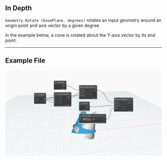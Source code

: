 <!--- Autodesk.DesignScript.Geometry.Geometry.Rotate(geometry, basePlane, degrees) --->
<!--- XFRRMCMTIOHR6PV6TSFT3WDOBWKWHFMLXAMO7W5HDBP47YU5C2WQ --->
## In Depth
`Geometry.Rotate (basePlane, degrees)` rotates an input geometry around an origin point and axis vector by a given degree. 

In the example below, a cone is rotated about the Y-axis vector by its end point.


___
## Example File

![Geometry.Rotate(basePlane, degrees)](./XFRRMCMTIOHR6PV6TSFT3WDOBWKWHFMLXAMO7W5HDBP47YU5C2WQ_img.jpg)